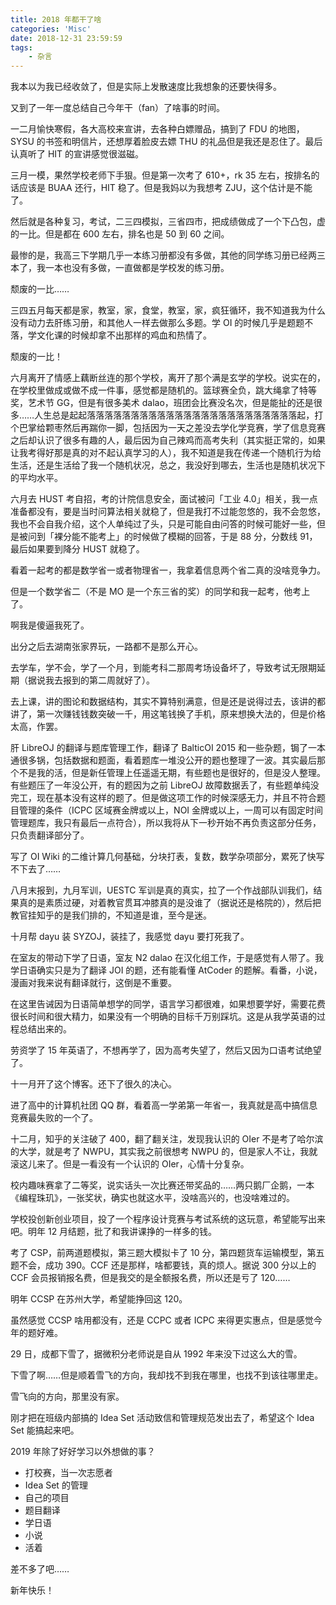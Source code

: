 ```yaml
---
title: 2018 年都干了啥
categories: 'Misc'
date: 2018-12-31 23:59:59
tags:
	- 杂言
---
```


我本以为我已经收敛了，但是实际上发散速度比我想象的还要快得多。

<!-- more -->

又到了一年一度总结自己今年干（fan）了啥事的时间。

一二月愉快寒假，各大高校来宣讲，去各种白嫖赠品，搞到了 FDU 的地图，SYSU 的书签和明信片，还想厚着脸皮去嫖 THU 的礼品但是我还是忍住了。最后认真听了 HIT 的宣讲感觉很滋磁。

三月一模，果然学校老师下手狠。但是第一次考了 610+，rk 35 左右，按排名的话应该是 BUAA 还行，HIT 稳了。但是我妈以为我想考 ZJU，这个估计是不能了。

然后就是各种复习，考试，二三四模拟，三省四市，把成绩做成了一个下凸包，虚的一比。但是都在 600 左右，排名也是 50 到 60 之间。

最惨的是，我高三下学期几乎一本练习册都没有多做，其他的同学练习册已经两三本了，我一本也没有多做，一直做都是学校发的练习册。

颓废的一比……

三四五月每天都是家，教室，家，食堂，教室，家，疯狂循环，我不知道我为什么没有动力去肝练习册，和其他人一样去做那么多题。学 OI 的时候几乎是题题不落，学文化课的时候却拿不出那样的鸡血和热情了。

颓废的一比！

六月离开了情感上藕断丝连的那个学校，离开了那个满是玄学的学校。说实在的，在学校里做成或做不成一件事，感觉都是随机的。篮球赛全负，跳大绳拿了特等奖，艺术节 GG，但是有很多美术 dalao，班团会比赛没名次，但是能扯的还是很多……人生总是起起落落落落落落落落落落落落落落落落落落落落落落落落起，打个巴掌给颗枣然后再踹你一脚，包括因为一天之差没去学化学竞赛，学了信息竞赛之后却认识了很多有趣的人，最后因为自己辣鸡而高考失利（其实挺正常的，如果让我考得好那是真的对不起认真学习的人），我不知道是我在传递一个随机行为给生活，还是生活给了我一个随机状况，总之，我没好到哪去，生活也是随机状况下的平均水平。

六月去 HUST 考自招，考的计院信息安全，面试被问「工业 4.0」相关，我一点准备都没有，要是当时问算法相关就稳了，但是我打不过能忽悠的，我不会忽悠，我也不会自我介绍，这个人单纯过了头，只是可能自由问答的时候可能好一些，但是被问到「裸分能不能考上」的时候做了模糊的回答，于是 88 分，分数线 91，最后如果要到降分 HUST 就稳了。

看着一起考的都是数学省一或者物理省一，我拿着信息两个省二真的没啥竞争力。

但是一个数学省二（不是 MO 是一个东三省的奖）的同学和我一起考，他考上了。

啊我是傻逼我死了。

出分之后去湖南张家界玩，一路都不是那么开心。

去学车，学不会，学了一个月，到能考科二那周考场设备坏了，导致考试无限期延期（据说我去报到的第二周就好了）。

去上课，讲的图论和数据结构，其实不算特别满意，但是还是说得过去，该讲的都讲了，第一次赚钱钱数突破一千，用这笔钱换了手机，原来想换大法的，但是价格太高，作罢。

肝 LibreOJ 的翻译与题库管理工作，翻译了 BalticOI 2015 和一些杂题，锔了一本通很多锅，包括数据和题面，看着题库一堆没公开的题也整理了一波。其实最后那个不是我的活，但是新任管理上任遥遥无期，有些题也是很好的，但是没人整理。有些题压了一年没公开，有的题因为之前 LibreOJ 故障数据丢了，有些题单纯没完工，现在基本没有这样的题了。但是做这项工作的时候深感无力，并且不符合题目管理的条件（ICPC 区域赛金牌或以上，NOI 金牌或以上，一周可以有固定时间管理题库，我只有最后一点符合），所以我将从下一秒开始不再负责这部分任务，只负责翻译部分了。

写了 OI Wiki 的二维计算几何基础，分块打表，复数，数学杂项部分，累死了快写不下去了……

八月末报到，九月军训，UESTC 军训是真的真实，拉了一个作战部队训我们，结果真的是素质过硬，对着教官贯耳冲膝真的是没谁了（据说还是格院的），然后把教官挂知乎的是我们排的，不知道是谁，至今是迷。

十月帮 dayu 装 SYZOJ，装挂了，我感觉 dayu 要打死我了。

在室友的带动下学了日语，室友 N2 dalao 在汉化组工作，于是感觉有人带了。我学日语确实只是为了翻译 JOI 的题，还有能看懂 AtCoder 的题解。看番，小说，漫画对我来说有翻译就行，这倒是不重要。

在这里告诫因为日语简单想学的同学，语言学习都很难，如果想要学好，需要花费很长时间和很大精力，如果没有一个明确的目标千万别踩坑。这是从我学英语的过程总结出来的。

劳资学了 15 年英语了，不想再学了，因为高考失望了，然后又因为口语考试绝望了。

十一月开了这个博客。还下了很久的决心。

进了高中的计算机社团 QQ 群，看着高一学弟第一年省一，我真就是高中搞信息竞赛最失败的一个了。

十二月，知乎的关注破了 400，翻了翻关注，发现我认识的 OIer 不是考了哈尔滨的大学，就是考了 NWPU，其实我之前很想考 NWPU 的，但是家人不让，我就滚这儿来了。但是一看没有一个认识的 OIer，心情十分复杂。

校内趣味赛拿了二等奖，说实话头一次比赛还带奖品的……两只鹅厂企鹅，一本《编程珠玑》，一张奖状，确实也就这水平，没啥高兴的，也没啥难过的。

学校投创新创业项目，投了一个程序设计竞赛与考试系统的这玩意，希望能写出来吧。明年 12 月结题，批了和我讲课挣的一样多的钱。

考了 CSP，前两道题模拟，第三题大模拟卡了 10 分，第四题货车运输模型，第五题不会，成功 390。CCF 还是那样，啥都要钱，真的烦人。据说 300 分以上的 CCF 会员报销报名费，但是我交的是全额报名费，所以还是亏了 120……

明年 CCSP 在苏州大学，希望能挣回这 120。

虽然感觉 CCSP 啥用都没有，还是 CCPC 或者 ICPC 来得更实惠点，但是感觉今年的题好难。

29 日，成都下雪了，据微积分老师说是自从 1992 年来没下过这么大的雪。

下雪了啊……但是顺着雪飞的方向，我却找不到我在哪里，也找不到该往哪里走。

雪飞向的方向，那里没有家。

刚才把在班级内部搞的 Idea Set 活动致信和管理规范发出去了，希望这个 Idea Set 能搞起来吧。

2019 年除了好好学习以外想做的事？

- 打校赛，当一次志愿者
- Idea Set 的管理
- 自己的项目
- 题目翻译
- 学日语
- 小说
- 活着

差不多了吧……

新年快乐！
